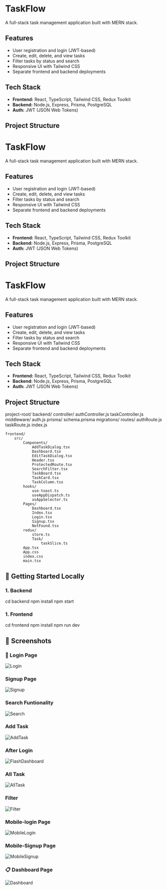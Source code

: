# TaskFlow

A full-stack task management application built with MERN stack.

## Features

- User registration and login (JWT-based)
- Create, edit, delete, and view tasks
- Filter tasks by status and search
- Responsive UI with Tailwind CSS
- Separate frontend and backend deployments

## Tech Stack

- **Frontend:** React, TypeScript, Tailwind CSS, Redux Toolkit
- **Backend:** Node.js, Express, Prisma, PostgreSQL
- **Auth:** JWT (JSON Web Tokens)

## Project Structure
# TaskFlow

A full-stack task management application built with MERN stack.

## Features

- User registration and login (JWT-based)
- Create, edit, delete, and view tasks
- Filter tasks by status and search
- Responsive UI with Tailwind CSS
- Separate frontend and backend deployments

## Tech Stack

- **Frontend:** React, TypeScript, Tailwind CSS, Redux Toolkit
- **Backend:** Node.js, Express, Prisma, PostgreSQL
- **Auth:** JWT (JSON Web Tokens)

## Project Structure

# TaskFlow

A full-stack task management application built with MERN stack.

## Features

- User registration and login (JWT-based)
- Create, edit, delete, and view tasks
- Filter tasks by status and search
- Responsive UI with Tailwind CSS
- Separate frontend and backend deployments

## Tech Stack

- **Frontend:** React, TypeScript, Tailwind CSS, Redux Toolkit
- **Backend:** Node.js, Express, Prisma, PostgreSQL
- **Auth:** JWT (JSON Web Tokens)

## Project Structure
project-root/
    backend/
        controller/
            authController.js
            taskController.js
        middleware/
            auth.js
        prisma/
            schema.prisma
            migrations/
        routes/
            authRoute.js
            taskRoute.js
        index.js
    
    frontend/
        src/
            Components/
                AddTaskDialog.tsx
                Dashboard.tsx
                EditTaskDialog.tsx
                Header.tsx
                ProtectedRoute.tsx
                SearchFilter.tsx
                TaskBoard.tsx
                TaskCard.tsx
                TaskColumn.tsx
            hooks/
                use-toast.ts
                useAppDispatch.ts
                usAppSelector.ts
            Pages/
                Dashboard.tsx
                Index.tsx
                Login.tsx
                Signup.tsx
                NotFound.tsx
            redux/
                store.ts
                Task/
                    taskSlice.ts
            App.tsx
            App.css
            index.css
            main.tsx

## 🧪 Getting Started Locally

### 1. Backend

cd backend
npm install
npm start

### 1. Frontend
cd frontend
npm install
npm run dev

## 📸 Screenshots

### 🔐 Login Page
![Login](./screenshots/login.png)

### Signup Page
![Signup](./screenshots/signup.png)

### Search Funtionality
![Search](./screenshots/Search.png)

### Add Task
![AddTask](./screenshots/AddTask.png)

### After Login
![FlashDashboard](./screenshots/FlashDashboard.png)

### All Task
![AllTask](./screenshots/AllTask.png)

### Filter
![Filter](./screenshots/Filter.png)

### Mobile-login Page
![MobileLogin](./screenshots/mobile-login.png)

### Mobile-Signup Page
![MobileSignup](./screenshots/mobile-signup.png)

### 📋 Dashboard Page
![Dashboard](./screenshots/AfterFlash.png)
